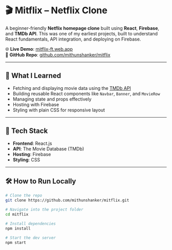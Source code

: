# 🎬 Mitflix – Netflix Clone

A beginner-friendly **Netflix homepage clone** built using **React**, **Firebase**, and **TMDb API**. This was one of my earliest projects, built to understand React fundamentals, API integration, and deploying on Firebase.

🌐 **Live Demo**: [mitflix-ft.web.app](https://mitflix-ft.web.app)  
📁 **GitHub Repo**: [github.com/mithunshanker/mitflix](https://github.com/mithunshanker/mitflix)

---

## 🚀 What I Learned

- Fetching and displaying movie data using the [TMDb API](https://www.themoviedb.org/documentation/api)
- Building reusable React components like `Navbar`, `Banner`, and `MovieRow`
- Managing state and props effectively
- Hosting with Firebase
- Styling with plain CSS for responsive layout

---

## 🧰 Tech Stack

- **Frontend**: React.js
- **API**: The Movie Database (TMDb)
- **Hosting**: Firebase
- **Styling**: CSS


---

## 🛠️ How to Run Locally

```bash
# Clone the repo
git clone https://github.com/mithunshanker/mitflix.git

# Navigate into the project folder
cd mitflix

# Install dependencies
npm install

# Start the dev server
npm start


